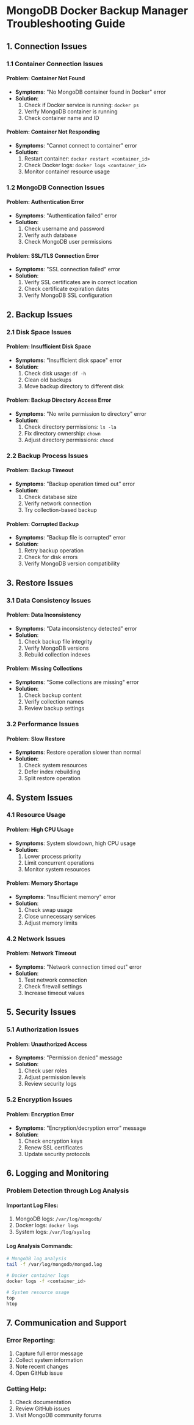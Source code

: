 # MongoDB Docker Backup Manager Troubleshooting Guide

## 1. Connection Issues

### 1.1 Container Connection Issues

#### Problem: Container Not Found

- **Symptoms**: "No MongoDB container found in Docker" error
- **Solution**:
  1. Check if Docker service is running: `docker ps`
  2. Verify MongoDB container is running
  3. Check container name and ID

#### Problem: Container Not Responding

- **Symptoms**: "Cannot connect to container" error
- **Solution**:
  1. Restart container: `docker restart <container_id>`
  2. Check Docker logs: `docker logs <container_id>`
  3. Monitor container resource usage

### 1.2 MongoDB Connection Issues

#### Problem: Authentication Error

- **Symptoms**: "Authentication failed" error
- **Solution**:
  1. Check username and password
  2. Verify auth database
  3. Check MongoDB user permissions

#### Problem: SSL/TLS Connection Error

- **Symptoms**: "SSL connection failed" error
- **Solution**:
  1. Verify SSL certificates are in correct location
  2. Check certificate expiration dates
  3. Verify MongoDB SSL configuration

## 2. Backup Issues

### 2.1 Disk Space Issues

#### Problem: Insufficient Disk Space

- **Symptoms**: "Insufficient disk space" error
- **Solution**:
  1. Check disk usage: `df -h`
  2. Clean old backups
  3. Move backup directory to different disk

#### Problem: Backup Directory Access Error

- **Symptoms**: "No write permission to directory" error
- **Solution**:
  1. Check directory permissions: `ls -la`
  2. Fix directory ownership: `chown`
  3. Adjust directory permissions: `chmod`

### 2.2 Backup Process Issues

#### Problem: Backup Timeout

- **Symptoms**: "Backup operation timed out" error
- **Solution**:
  1. Check database size
  2. Verify network connection
  3. Try collection-based backup

#### Problem: Corrupted Backup

- **Symptoms**: "Backup file is corrupted" error
- **Solution**:
  1. Retry backup operation
  2. Check for disk errors
  3. Verify MongoDB version compatibility

## 3. Restore Issues

### 3.1 Data Consistency Issues

#### Problem: Data Inconsistency

- **Symptoms**: "Data inconsistency detected" error
- **Solution**:
  1. Check backup file integrity
  2. Verify MongoDB versions
  3. Rebuild collection indexes

#### Problem: Missing Collections

- **Symptoms**: "Some collections are missing" error
- **Solution**:
  1. Check backup content
  2. Verify collection names
  3. Review backup settings

### 3.2 Performance Issues

#### Problem: Slow Restore

- **Symptoms**: Restore operation slower than normal
- **Solution**:
  1. Check system resources
  2. Defer index rebuilding
  3. Split restore operation

## 4. System Issues

### 4.1 Resource Usage

#### Problem: High CPU Usage

- **Symptoms**: System slowdown, high CPU usage
- **Solution**:
  1. Lower process priority
  2. Limit concurrent operations
  3. Monitor system resources

#### Problem: Memory Shortage

- **Symptoms**: "Insufficient memory" error
- **Solution**:
  1. Check swap usage
  2. Close unnecessary services
  3. Adjust memory limits

### 4.2 Network Issues

#### Problem: Network Timeout

- **Symptoms**: "Network connection timed out" error
- **Solution**:
  1. Test network connection
  2. Check firewall settings
  3. Increase timeout values

## 5. Security Issues

### 5.1 Authorization Issues

#### Problem: Unauthorized Access

- **Symptoms**: "Permission denied" message
- **Solution**:
  1. Check user roles
  2. Adjust permission levels
  3. Review security logs

### 5.2 Encryption Issues

#### Problem: Encryption Error

- **Symptoms**: "Encryption/decryption error" message
- **Solution**:
  1. Check encryption keys
  2. Renew SSL certificates
  3. Update security protocols

## 6. Logging and Monitoring

### Problem Detection through Log Analysis

#### Important Log Files:

1. MongoDB logs: `/var/log/mongodb/`
2. Docker logs: `docker logs`
3. System logs: `/var/log/syslog`

#### Log Analysis Commands:

```bash
# MongoDB log analysis
tail -f /var/log/mongodb/mongod.log

# Docker container logs
docker logs -f <container_id>

# System resource usage
top
htop
```

## 7. Communication and Support

### Error Reporting:

1. Capture full error message
2. Collect system information
3. Note recent changes
4. Open GitHub issue

### Getting Help:

1. Check documentation
2. Review GitHub issues
3. Visit MongoDB community forums
